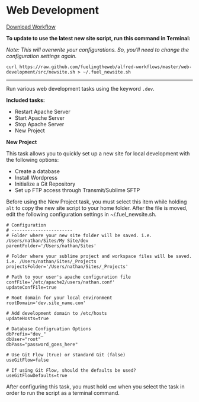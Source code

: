 Web Development
================

[Download Workflow](https://github.com/fuelingtheweb/alfred-workflows/blob/master/web-development/Web%20Development.alfredworkflow?raw=true)

**To update to use the latest new site script, run this command in Terminal:**

*Note: This will overwrite your configurations. So, you'll need to change the configuration settings again.*

	curl https://raw.github.com/fuelingtheweb/alfred-workflows/master/web-development/src/newsite.sh > ~/.fuel_newsite.sh

---

Run various web development tasks using the keyword `.dev`.

**Included tasks:**

- Restart Apache Server
- Start Apache Server
- Stop Apache Server
- New Project

**New Project**

This task allows you to quickly set up a new site for local development with the following options:

- Create a database
- Install Wordpress
- Initialize a Git Repository
- Set up FTP access through Transmit/Sublime SFTP

Before using the New Project task, you must select this item while holding `alt` to copy the new site script to your home folder. After the file is moved, edit the following configuration settings in ~/.fuel_newsite.sh.

	# Configuration
	# -----------------------
	# Folder where your new site folder will be saved. i.e. /Users/nathan/Sites/My Site/dev
	parentFolder='/Users/nathan/Sites'

	# Folder where your sublime project and workspace files will be saved. i.e. /Users/nathan/Sites/_Projects
	projectsFolder='/Users/nathan/Sites/_Projects'

	# Path to your user's apache configuration file
	confFile='/etc/apache2/users/nathan.conf'
	updateConfFile=true

	# Root domain for your local environment
	rootDomain='dev.site_name.com'

	# Add development domain to /etc/hosts
	updateHosts=true

	# Database Configruation Options
	dbPrefix="dev_"
	dbUser="root"
	dbPass="password_goes_here"

	# Use Git Flow (true) or standard Git (false)
	useGitFlow=false

	# If using Git Flow, should the defaults be used?
	useGitFlowDefaults=true

After configuring this task, you must hold `cmd` when you select the task in order to run the script as a terminal command.
